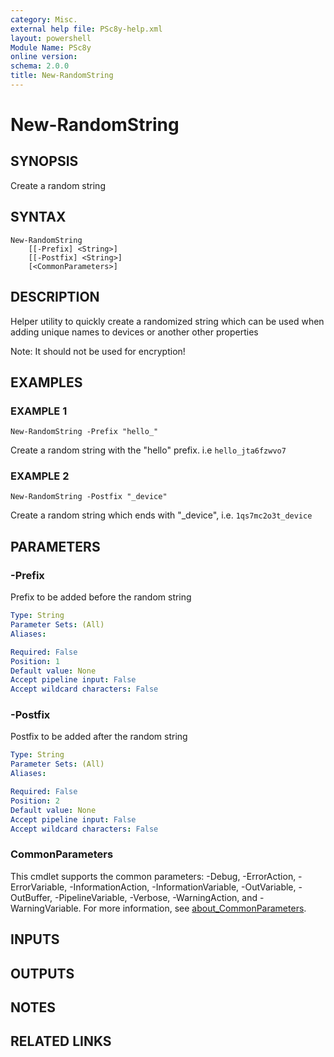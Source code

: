 ```yaml
---
category: Misc.
external help file: PSc8y-help.xml
layout: powershell
Module Name: PSc8y
online version:
schema: 2.0.0
title: New-RandomString
---
```


# New-RandomString

## SYNOPSIS
Create a random string

## SYNTAX

```
New-RandomString
	[[-Prefix] <String>]
	[[-Postfix] <String>]
	[<CommonParameters>]
```

## DESCRIPTION
Helper utility to quickly create a randomized string which can be used
when adding unique names to devices or another other properties

Note: It should not be used for encryption!

## EXAMPLES

### EXAMPLE 1
```
New-RandomString -Prefix "hello_"
```

Create a random string with the "hello" prefix.
i.e `hello_jta6fzwvo7`

### EXAMPLE 2
```
New-RandomString -Postfix "_device"
```

Create a random string which ends with "_device", i.e.
`1qs7mc2o3t_device`

## PARAMETERS

### -Prefix
Prefix to be added before the random string

```yaml
Type: String
Parameter Sets: (All)
Aliases:

Required: False
Position: 1
Default value: None
Accept pipeline input: False
Accept wildcard characters: False
```

### -Postfix
Postfix to be added after the random string

```yaml
Type: String
Parameter Sets: (All)
Aliases:

Required: False
Position: 2
Default value: None
Accept pipeline input: False
Accept wildcard characters: False
```

### CommonParameters
This cmdlet supports the common parameters: -Debug, -ErrorAction, -ErrorVariable, -InformationAction, -InformationVariable, -OutVariable, -OutBuffer, -PipelineVariable, -Verbose, -WarningAction, and -WarningVariable. For more information, see [about_CommonParameters](http://go.microsoft.com/fwlink/?LinkID=113216).

## INPUTS

## OUTPUTS

## NOTES

## RELATED LINKS
